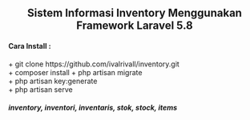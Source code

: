 <h2 align="center"> Sistem Informasi Inventory Menggunakan Framework Laravel 5.8</h2>

<h4>Cara Install : </h4>
+ git clone https://github.com/ivalrivall/inventory.git<br>
+ composer install
+ php artisan migrate<br>
+ php artisan key:generate<br>
+ php artisan serve

<h5>inventory, inventori, inventaris, stok, stock, items</h5>

